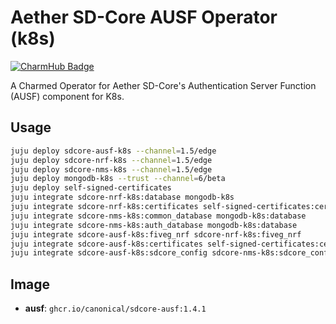 # Aether SD-Core AUSF Operator (k8s)
[![CharmHub Badge](https://charmhub.io/sdcore-ausf-k8s/badge.svg)](https://charmhub.io/sdcore-ausf-k8s)

A Charmed Operator for Aether SD-Core's Authentication Server Function (AUSF) component for K8s. 

## Usage

```bash
juju deploy sdcore-ausf-k8s --channel=1.5/edge
juju deploy sdcore-nrf-k8s --channel=1.5/edge
juju deploy sdcore-nms-k8s --channel=1.5/edge
juju deploy mongodb-k8s --trust --channel=6/beta
juju deploy self-signed-certificates
juju integrate sdcore-nrf-k8s:database mongodb-k8s
juju integrate sdcore-nrf-k8s:certificates self-signed-certificates:certificates
juju integrate sdcore-nms-k8s:common_database mongodb-k8s:database
juju integrate sdcore-nms-k8s:auth_database mongodb-k8s:database
juju integrate sdcore-ausf-k8s:fiveg_nrf sdcore-nrf-k8s:fiveg_nrf
juju integrate sdcore-ausf-k8s:certificates self-signed-certificates:certificates
juju integrate sdcore-ausf-k8s:sdcore_config sdcore-nms-k8s:sdcore_config
```

## Image

- **ausf**: `ghcr.io/canonical/sdcore-ausf:1.4.1`
